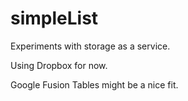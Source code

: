 simpleList
==========

Experiments with storage as a service.

Using Dropbox for now.

Google Fusion Tables might be a nice fit.